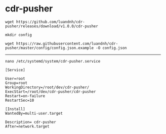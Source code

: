 # cdr-pusher

`wget https://github.com/luandnh/cdr-pusher/releases/download/v1.0.0/cdr-pusher`

`mkdir config`

`wget https://raw.githubusercontent.com/luandnh/cdr-pusher/master/config/config.json.example -O config.json`

----------

`nano /etc/systemd/system/cdr-pusher.service`

```
[Service]

User=root
Group=root
WorkingDirectory=/root/dev/cdr-pusher/
ExecStart=/root/dev/cdr-pusher/cdr-pusher
Restart=on-failure
RestartSec=10

[Install]
WantedBy=multi-user.target

Description= cdr-pusher
After=network.target
```

